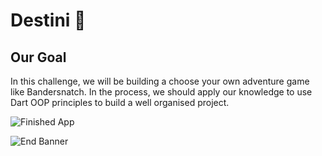 


# Destini 🤔

## Our Goal

In this challenge, we will be building a choose your own adventure game like Bandersnatch. In the process, we should apply our knowledge  to use Dart OOP principles to build a well organised project.

![Finished App](https://github.com/londonappbrewery/Images/blob/master/Destini.gif)




![End Banner](https://github.com/londonappbrewery/Images/blob/master/readme-end-banner.png)
